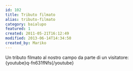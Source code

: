 ```yaml
---
id: 102
title: Tributo filmato
alias: tributo-filmato
category: baialupo
featured: 1
created: 2011-05-21T16:12:49
modified: 2013-06-14T14:34:50
created_by: Mariko
---
```

<p>
 Un tributo filmato al nostro campo da parte di un visitatore:
 <br/>
 {youtube}q-fn631fNfs{/youtube}
</p>
